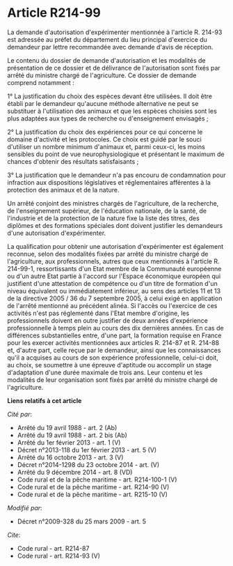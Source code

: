 # Article R214-99

La demande d'autorisation d'expérimenter mentionnée à l'article R. 214-93 est adressée au préfet du département du lieu
principal d'exercice du demandeur par lettre recommandée avec demande d'avis de réception. 

Le contenu du dossier de demande d'autorisation et les modalités de présentation de ce dossier et de délivrance de
l'autorisation sont fixés par arrêté du ministre chargé de l'agriculture. Ce dossier de demande comprend notamment : 

1° La justification du choix des espèces devant être utilisées. Il doit être établi par le demandeur qu'aucune méthode
alternative ne peut se substituer à l'utilisation des animaux et que les espèces choisies sont les plus adaptées aux types de
recherche ou d'enseignement envisagés ; 

2° La justification du choix des expériences pour ce qui concerne le domaine d'activité et les protocoles. Ce choix est guidé
par le souci d'utiliser un nombre minimum d'animaux et, parmi ceux-ci, les moins sensibles du point de vue neurophysiologique
et présentant le maximum de chances d'obtenir des résultats satisfaisants ; 

3° La justification que le demandeur n'a pas encouru de condamnation pour infraction aux dispositions législatives et
réglementaires afférentes à la protection des animaux et de la nature. 

Un arrêté conjoint des ministres chargés de l'agriculture, de la recherche, de l'enseignement supérieur, de l'éducation
nationale, de la santé, de l'industrie et de la protection de la nature fixe la liste des titres, des diplômes et des
formations spéciales dont doivent justifier les demandeurs d'une autorisation d'expérimenter. 

La qualification pour obtenir une autorisation d'expérimenter est également reconnue, selon des modalités fixées par arrêté
du ministre chargé de l'agriculture, aux professionnels, autres que ceux mentionnés à l'article R. 214-99-1, ressortissants
d'un Etat membre de la Communauté européenne ou d'un autre Etat partie à l'accord sur l'Espace économique européen qui
justifient d'une attestation de compétence ou d'un titre de formation d'un niveau équivalent ou immédiatement inférieur, au
sens des articles 11 et 13 de la directive 2005 / 36 du 7 septembre 2005, à celui exigé en application de l'arrêté mentionné
au précédent alinéa. Si l'accès ou l'exercice de ces activités n'est pas réglementé dans l'Etat membre d'origine, les
professionnels doivent en outre justifier de deux années d'expérience professionnelle à temps plein au cours des dix
dernières années. En cas de différences substantielles entre, d'une part, la formation requise en France pour les exercer
activités mentionnées aux articles R. 214-87 et R. 214-88 et, d'autre part, celle reçue par le demandeur, ainsi que les
connaissances qu'il a acquises au cours de son expérience professionnelle, celui-ci doit, au choix, se soumettre à une
épreuve d'aptitude ou accomplir un stage d'adaptation d'une durée maximale de trois ans. Leur contenu et les modalités de
leur organisation sont fixés par arrêté du ministre chargé de l'agriculture.

**Liens relatifs à cet article**

_Cité par_:

  - Arrêté du 19 avril 1988 - art. 2 (Ab)
  - Arrêté du 19 avril 1988 - art. 2 bis (Ab)
  - Arrêté du 1er février 2013 - art. 1 (V)
  - Décret n°2013-118 du 1er février 2013 - art. 5 (V)
  - Arrêté du 16 octobre 2013 - art. 3 (V)
  - Décret n°2014-1298 du 23 octobre 2014 - art. (V)
  - Arrêté du 9 décembre 2014 - art. 8 (VD)
  - Code rural et de la pêche maritime - art. R214-100-1 (V)
  - Code rural et de la pêche maritime - art. R214-90 (V)
  - Code rural et de la pêche maritime - art. R215-10 (V)

_Modifié par_:

  - Décret n°2009-328 du 25 mars 2009 - art. 5

_Cite_:

  - Code rural - art. R214-87
  - Code rural - art. R214-93 (V)
